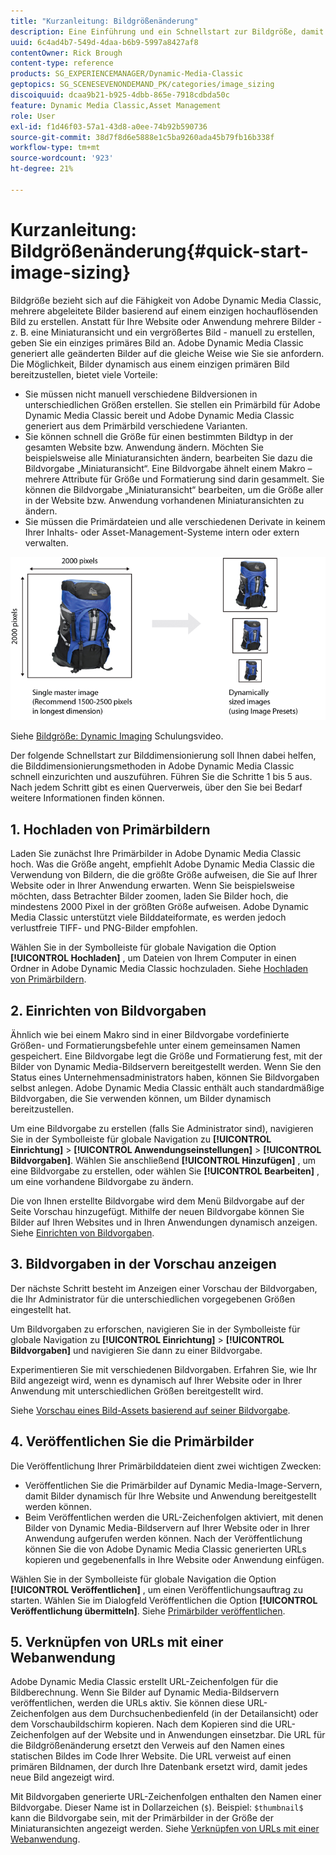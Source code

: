 ```yaml
---
title: "Kurzanleitung: Bildgrößenänderung"
description: Eine Einführung und ein Schnellstart zur Bildgröße, damit Sie in Adobe Dynamic Media Classic schnell mit den Bildgrößetechniken arbeiten können.
uuid: 6c4ad4b7-549d-4daa-b6b9-5997a8427af8
contentOwner: Rick Brough
content-type: reference
products: SG_EXPERIENCEMANAGER/Dynamic-Media-Classic
geptopics: SG_SCENESEVENONDEMAND_PK/categories/image_sizing
discoiquuid: dcaa9b21-b925-4dbb-865e-7918cdbda50c
feature: Dynamic Media Classic,Asset Management
role: User
exl-id: f1d46f03-57a1-43d8-a0ee-74b92b590736
source-git-commit: 38d7f8d6e5888e1c5ba9260ada45b79fb16b338f
workflow-type: tm+mt
source-wordcount: '923'
ht-degree: 21%

---
```


# Kurzanleitung: Bildgrößenänderung{#quick-start-image-sizing}

Bildgröße bezieht sich auf die Fähigkeit von Adobe Dynamic Media Classic, mehrere abgeleitete Bilder basierend auf einem einzigen hochauflösenden Bild zu erstellen. Anstatt für Ihre Website oder Anwendung mehrere Bilder - z. B. eine Miniaturansicht und ein vergrößertes Bild - manuell zu erstellen, geben Sie ein einziges primäres Bild an. Adobe Dynamic Media Classic generiert alle geänderten Bilder auf die gleiche Weise wie Sie sie anfordern. Die Möglichkeit, Bilder dynamisch aus einem einzigen primären Bild bereitzustellen, bietet viele Vorteile:

* Sie müssen nicht manuell verschiedene Bildversionen in unterschiedlichen Größen erstellen. Sie stellen ein Primärbild für Adobe Dynamic Media Classic bereit und Adobe Dynamic Media Classic generiert aus dem Primärbild verschiedene Varianten.
* Sie können schnell die Größe für einen bestimmten Bildtyp in der gesamten Website bzw. Anwendung ändern. Möchten Sie beispielsweise alle Miniaturansichten ändern, bearbeiten Sie dazu die Bildvorgabe „Miniaturansicht“. Eine Bildvorgabe ähnelt einem Makro – mehrere Attribute für Größe und Formatierung sind darin gesammelt. Sie können die Bildvorgabe „Miniaturansicht“ bearbeiten, um die Größe aller in der Website bzw. Anwendung vorhandenen Miniaturansichten zu ändern.
* Sie müssen die Primärdateien und alle verschiedenen Derivate in keinem Ihrer Inhalts- oder Asset-Management-Systeme intern oder extern verwalten.

![Sie können mehrere abgeleitete Bilder mit unterschiedlicher Größe aus derselben hochauflösenden Primärdatei erstellen.](/help/using/assets/is_derivative_sizes_popup.png)

Siehe [Bildgröße: Dynamic Imaging](https://s7d5.scene7.com/s7viewers/html5/VideoViewer.html?videoserverurl=https://s7d5.scene7.com/is/content/&amp;emailurl=https://s7d5.scene7.com/s7/emailFriend&amp;serverUrl=https://s7d5.scene7.com/is/image/&amp;config=Scene7SharedAssets/Universal_HTML5_Video&amp;contenturl=https://s7d5.scene7.com/skins/&amp;asset=S7tutorials/557_Image%20Sizing_converted%20renamed_Dynamic%20Imaging-AVS) Schulungsvideo.

Der folgende Schnellstart zur Bilddimensionierung soll Ihnen dabei helfen, die Bilddimensionierungsmethoden in Adobe Dynamic Media Classic schnell einzurichten und auszuführen. Führen Sie die Schritte 1 bis 5 aus. Nach jedem Schritt gibt es einen Querverweis, über den Sie bei Bedarf weitere Informationen finden können.

## 1. Hochladen von Primärbildern

Laden Sie zunächst Ihre Primärbilder in Adobe Dynamic Media Classic hoch. Was die Größe angeht, empfiehlt Adobe Dynamic Media Classic die Verwendung von Bildern, die die größte Größe aufweisen, die Sie auf Ihrer Website oder in Ihrer Anwendung erwarten. Wenn Sie beispielsweise möchten, dass Betrachter Bilder zoomen, laden Sie Bilder hoch, die mindestens 2000 Pixel in der größten Größe aufweisen. Adobe Dynamic Media Classic unterstützt viele Bilddateiformate, es werden jedoch verlustfreie TIFF- und PNG-Bilder empfohlen.

Wählen Sie in der Symbolleiste für globale Navigation die Option **[!UICONTROL Hochladen]** , um Dateien von Ihrem Computer in einen Ordner in Adobe Dynamic Media Classic hochzuladen. Siehe [Hochladen von Primärbildern](uploading-master-images.md#uploading_master_images).

## 2. Einrichten von Bildvorgaben

Ähnlich wie bei einem Makro sind in einer Bildvorgabe vordefinierte Größen- und Formatierungsbefehle unter einem gemeinsamen Namen gespeichert. Eine Bildvorgabe legt die Größe und Formatierung fest, mit der Bilder von Dynamic Media-Bildservern bereitgestellt werden. Wenn Sie den Status eines Unternehmensadministrators haben, können Sie Bildvorgaben selbst anlegen. Adobe Dynamic Media Classic enthält auch standardmäßige Bildvorgaben, die Sie verwenden können, um Bilder dynamisch bereitzustellen.

Um eine Bildvorgabe zu erstellen (falls Sie Administrator sind), navigieren Sie in der Symbolleiste für globale Navigation zu **[!UICONTROL Einrichtung]** > **[!UICONTROL Anwendungseinstellungen]** > **[!UICONTROL Bildvorgaben]**. Wählen Sie anschließend **[!UICONTROL Hinzufügen]** , um eine Bildvorgabe zu erstellen, oder wählen Sie **[!UICONTROL Bearbeiten]** , um eine vorhandene Bildvorgabe zu ändern.

Die von Ihnen erstellte Bildvorgabe wird dem Menü Bildvorgabe auf der Seite Vorschau hinzugefügt. Mithilfe der neuen Bildvorgabe können Sie Bilder auf Ihren Websites und in Ihren Anwendungen dynamisch anzeigen. Siehe [Einrichten von Bildvorgaben](setting-image-presets.md#setting_up_image_presets).

## 3. Bildvorgaben in der Vorschau anzeigen

Der nächste Schritt besteht im Anzeigen einer Vorschau der Bildvorgaben, die Ihr Administrator für die unterschiedlichen vorgegebenen Größen eingestellt hat. 

Um Bildvorgaben zu erforschen, navigieren Sie in der Symbolleiste für globale Navigation zu **[!UICONTROL Einrichtung]** > **[!UICONTROL Bildvorgaben]** und navigieren Sie dann zu einer Bildvorgabe.

Experimentieren Sie mit verschiedenen Bildvorgaben. Erfahren Sie, wie Ihr Bild angezeigt wird, wenn es dynamisch auf Ihrer Website oder in Ihrer Anwendung mit unterschiedlichen Größen bereitgestellt wird.

Siehe [Vorschau eines Bild-Assets basierend auf seiner Bildvorgabe](previewing-asset.md#previewing_an_image_asset_based_on_its_image_preset).

## 4. Veröffentlichen Sie die Primärbilder

Die Veröffentlichung Ihrer Primärbilddateien dient zwei wichtigen Zwecken:

* Veröffentlichen Sie die Primärbilder auf Dynamic Media-Image-Servern, damit Bilder dynamisch für Ihre Website und Anwendung bereitgestellt werden können.
* Beim Veröffentlichen werden die URL-Zeichenfolgen aktiviert, mit denen Bilder von Dynamic Media-Bildservern auf Ihrer Website oder in Ihrer Anwendung aufgerufen werden können. Nach der Veröffentlichung können Sie die von Adobe Dynamic Media Classic generierten URLs kopieren und gegebenenfalls in Ihre Website oder Anwendung einfügen.

Wählen Sie in der Symbolleiste für globale Navigation die Option **[!UICONTROL Veröffentlichen]** , um einen Veröffentlichungsauftrag zu starten. Wählen Sie im Dialogfeld Veröffentlichen die Option **[!UICONTROL Veröffentlichung übermitteln]**. Siehe [Primärbilder veröffentlichen](publishing-master-images.md#publishing_master_images).

## 5. Verknüpfen von URLs mit einer Webanwendung

Adobe Dynamic Media Classic erstellt URL-Zeichenfolgen für die Bildberechnung. Wenn Sie Bilder auf Dynamic Media-Bildservern veröffentlichen, werden die URLs aktiv. Sie können diese URL-Zeichenfolgen aus dem Durchsuchenbedienfeld (in der Detailansicht) oder dem Vorschaubildschirm kopieren. Nach dem Kopieren sind die URL-Zeichenfolgen auf der Website und in Anwendungen einsetzbar. Die URL für die Bildgrößenänderung ersetzt den Verweis auf den Namen eines statischen Bildes im Code Ihrer Website. Die URL verweist auf einen primären Bildnamen, der durch Ihre Datenbank ersetzt wird, damit jedes neue Bild angezeigt wird.

Mit Bildvorgaben generierte URL-Zeichenfolgen enthalten den Namen einer Bildvorgabe. Dieser Name ist in Dollarzeichen (`$`). Beispiel: `$thumbnail$` kann die Bildvorgabe sein, mit der Primärbilder in der Größe der Miniaturansichten angezeigt werden. Siehe [Verknüpfen von URLs mit einer Webanwendung](linking-urls-web-application.md#linking_urls_to_your_web_application).
